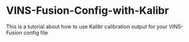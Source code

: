 # VINS-Fusion-Config-with-Kalibr
This is a tutorial about how to use Kalibr calibration output for your VINS-Fusion config file
